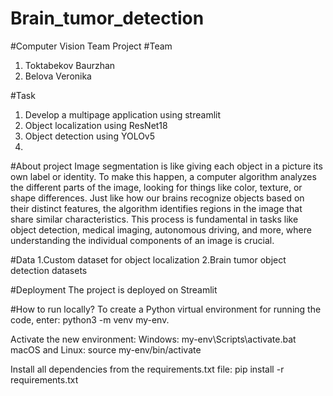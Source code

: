 # Brain_tumor_detection

#Computer Vision Team Project
#Team
1. Toktabekov Baurzhan
2. Belova Veronika
   
#Task
1. Develop a multipage application using streamlit
2. Object localization using ResNet18
3. Object detection using YOLOv5
4. 
#About project
Image segmentation is like giving each object in a picture its own label or identity.
To make this happen, a computer algorithm analyzes the different parts of the image, looking for things like color, texture, or shape differences.
Just like how our brains recognize objects based on their distinct features, the algorithm identifies regions in the image that share similar characteristics.
This process is fundamental in tasks like object detection, medical imaging, autonomous driving, and more, where understanding the individual components of an image is crucial.

#Data
1.Custom dataset for object localization
2.Brain tumor object detection datasets

#Deployment
The project is deployed on Streamlit

#How to run locally?
To create a Python virtual environment for running the code, enter:
python3 -m venv my-env.

Activate the new environment:
Windows: my-env\Scripts\activate.bat
macOS and Linux: source my-env/bin/activate

Install all dependencies from the requirements.txt file:
pip install -r requirements.txt

